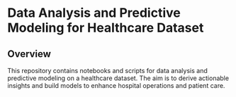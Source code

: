 # Data Analysis and Predictive Modeling for Healthcare Dataset
## Overview
This repository contains notebooks and scripts for data analysis and predictive modeling on a healthcare dataset. The aim is to derive actionable insights and build models to enhance hospital operations and patient care.